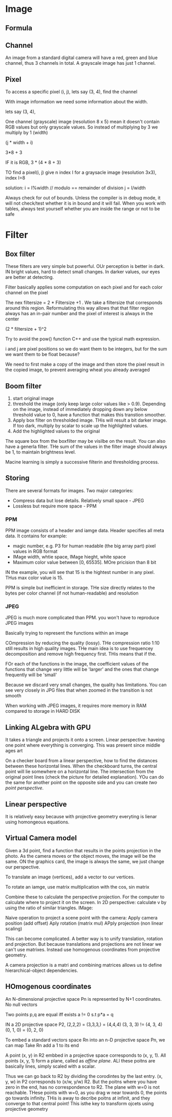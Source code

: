 # Image

## Formula

## Channel
An image from a standard digital camera will have a red, green and blue channel, thus 3 channels in total. A grayscale image has just 1 channel. 

## Pixel
To access a specific pixel (i, j), lets say (3, 4), find the channel 

With image information we need some information about the width.

 lets say (3, 4), 

One channel (grayscale) image (resolution 8 x 5) mean it doesn't contain RGB values but only grayscale values. So instead of multiplying by 3 we multiply by 1 (width)

(j * width + i)

3*8 + 3

IF it is RGB, 3 * (4 * 8  + 3)

TO find a pixel(i, j) give n index I for a graysacle image (resolution 3x3), index I=8

solution: 
i = I%width // modulo == remainder of division
j = I/width                     

Always check for out of bounds. Unless the compiler is in debug mode, it will not check/test whether it is in bound and it will fail. When you work with tables, always test yourself whether you are inside the range or not to be safe

# Filter

## Box filter
These filters are very simple but powerful. OUr perception is better in dark. IN bright values, hard to detect small changes. In darker values, our eyes are better at detecting. 

Filter basically applies some computation on each pixel and for each color channel on the pixel

The nex filtersize = 2 * Filtersize +1 .  We take a filtersize that corresponds around this region. Reformulating this way allows that that filter region always has an in-pair number and the pixel of interest is always in the center

(2 * filtersize + 1)^2

Try to avoid the pow() function C++ and use the typical math expression.

i and j are pixel positions so we do want them to be integers, but for the sum we want them to be float because?


We need to first make a copy of the image and then store the pixel result in the copied image, to prevent averaging wheat you already averaged

## Boom filter
1. start original image
2. threshold the image (only keep large color values like > 0.9). Depending on the image, instead of immediately dropping down any below threshold value to 0, have a function that makes this transtion smoother.
3. Apply box filter on thresholded image. THis will result a bit darker image. If too dark, multiply by scalar to scale up the highlighted values.
4. Add the highlighted values to the original

The square box from the boxfilter may be visilbe on the result. You can also have a generla filter. THe sum of the values in the filter image should always be 1, to maintain brightness level.


Macine learning is simply a successive filterin and thresholding process.

## Storing
There are several formats for images. Two major categories:

- Compress data but lose details. Relatively small space - JPEG
- Lossless but require more space - PPM

### PPM
PPM image consists of a header and iamge data. Header specifies all meta data. It contains for example:

- magic number, e.g. P3 for human readable (the big array part) pixel values in RGB format
- IMage width, whtie space, IMage hieght, white space
- Maximum color value between [0, 65535]. MOre pricision than 8 bit

IN the example, you will see that 15 is the hightest number in any pixel. THus max color value is 15.

PPM is simple but inefficient in storage. THe size directly relates to the bytes per color channel (if not human-readable)
and resolution

### JPEG
JPEG is much more complicated than PPM. you won't have to reproduce JPEG images

Basically trying to represent the functions within an image

COmpression by reducing the quality (lossy). THe compression ratio 1:10 still results in high quality images. THe main idea is to use frequencey decomposition and remove high frequency first. THis means that if the. 

FOr each of the functions in the image, the coefficient values of the functions that change very little will be 'larger' and the ones that change frequently will be 'small'

Because we discard very small changes, the quality has limitations. You can see very closely in JPG files that when zoomed in the transition is not smooth

When working with JPEG images, it requires more memory in RAM compared to storage in HARD DISK

## Linking ALgebra with GPU
It takes a triangle and projects it onto a screen. Linear perspective: haveing one point where everything is converging. This was present since middle ages art

On a checker board from a linear perspective, how to find the distances between these horizontal lines. When the checkboard turns, the central point will lie somewhere on a horizontal line. The intersection from the original point lines (check the picture for detailed explanation). YOu can do the same for another point on the opposite side and you can create *two point perspective*.

## Linear perspective
It is relatively easy because with projective geometry everyting is lienar using homongeous equations.

## Virtual Camera model
Given a 3d point, find a function that results in the points projection in the photo. As the camera moves or the object moves, the image will be the same. ON the graphics card, the image is always the same, we just change our perspective. 

To translate an image (vertices), add a vector to our vertices.

To rotate an iamge, use matrix multiplication with the cos, sin matrix

Combine these to calculate the perspective projection. For the computer to calculate where to project it on the screen. In 2D perspective: calculate v by using the ratio of similar triangles. IMage:

Naive operation to project a scene point with the camera:
Apply camera position (add offset)
Aply rotation (matrix mul)
APply projection (non linear scaling)

This can become complicated. A better way is to unify translation, rotation and projection. But because translations and projections are not linear  we can't use matrixes. Instead use homogenous coordinates from projective geometry. 

A camera projection is a matri and combining matrices allows us to define hierarchical-object dependencies.

## HOmogenous coordinates
An N-dimensional projective space Pn is represented by N+1 coordinates. No null vectors

Two points p,q are equal iff exists a != 0 s.t p*a = q 

IN a 2D projective space P2,
(2,2,2) = (3,3,3,) = (4,4,4)
(3, 3, 3) != (4, 3, 4)
(0, 1, 0) = (0, 2, 0)

To embed a standard vectors space Rn into an n-D projective space Pn, we can map
Take Rn add a 1 to its end 

A point (x, y) in R2 embbed in a projective space corresponds to (x, y, 1). All points (x, y, 1) form a plane, called as *affine plane*. ALl these poitns are basically lines, simply scaled with a scalar.

Thus we can go back to R2 by dividing the corodintes by the last entry. (x, y, w) in P2 corresponds to (x/w, y/w) R2. But the poitns where you have zero in the end, has no correspondence to R2. The plane with w=0 is not reachable. THese points with w=0, as you drag w near towards 0, the points go towards infinity. THis is away to decribe poitns at infinit, and they converge to that central point! This isthe key to transform ojcets using projective geometry

